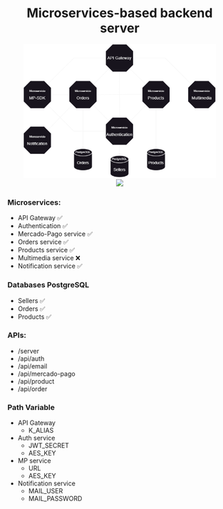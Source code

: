 <h1 align="center">Microservices-based backend server</h1>



<div align="center">
    <img src="./readme/Diagrama4.drawio.png" height="300em">
</div>

<div align="center">
    <a href="https://github.com/flipps12/backend-shop-microservice-v1">
        <img src="https://skillicons.dev/icons?i=java,spring,maven,postgresql,docker" /><br />
    </a>
</div>
<h3>Microservices:</h3>

- API Gateway ✅
- Authentication ✅
- Mercado-Pago service ✅
- Orders service ✅
- Products service ✅
- Multimedia service ❌
- Notification service ✅

<h3>Databases PostgreSQL</h3>

- Sellers ✅
- Orders ✅
- Products ✅

<h3>APIs:</h3>

- /server
- /api/auth
- /api/email
- /api/mercado-pago
- /api/product
- /api/order

<h3>Path Variable</h3>

- API Gateway
    - K_ALIAS
- Auth service
    - JWT_SECRET
    - AES_KEY
- MP service
    - URL
    - AES_KEY
- Notification service
    - MAIL_USER
    - MAIL_PASSWORD